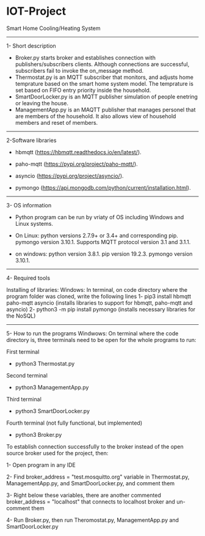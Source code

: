 # IOT-Project
Smart Home Cooling/Heating System

---------------------------------------------------------------------------------------------------------------------------------------
1- Short description
- Broker.py starts broker and establishes connection with publishers/subscribers clients. Although connections are successful, subscribers fail to invoke the on_message method.
- Thermostat.py is an MQTT subscriber that monitors, and adjusts home temprature based on the smart home system model. The temprature is set based on FIFO entry priority inside the household.
- SmartDoorLocker.py is an MQTT publisher simulation of people enetring or leaving the house.
- ManagementApp.py is an MAQTT publisher that manages personel that are members of the household. It also allows view of household members and reset of members.

---------------------------------------------------------------------------------------------------------------------------------------
2-Software libraries

-  hbmqtt (https://hbmqtt.readthedocs.io/en/latest/).

-  paho-mqtt (https://pypi.org/project/paho-mqtt/).

-  asyncio (https://pypi.org/project/asyncio/).

-  pymongo (https://api.mongodb.com/python/current/installation.html).

---------------------------------------------------------------------------------------------------------------------------------------
3- OS information

-  Python program can be run by vriaty of OS including Windows and Linux systems. 

-  On Linux:
python versions 2.7.9+ or 3.4+ and corresponding pip.
pymongo version 3.10.1.
Supports MQTT protocol version 3.1 and 3.1.1.

-  on windows:
python version 3.8.1.
pip version 19.2.3.
pymongo version 3.10.1.

---------------------------------------------------------------------------------------------------------------------------------------
4- Required tools

Installing of libraries:
Windows: In terminal, on code directory where the program folder was cloned, write the following lines
1- pip3 install hbmqtt paho-mqtt asyncio (installs libraries to support for hbmqtt, paho-mqtt and asyncio)
2- python3 -m pip install pymongo (installs necessary libraries for the NoSQL)

---------------------------------------------------------------------------------------------------------------------------------------
5- How to run the programs
Windwows:
On terminal where the code directory is, three terminals need to be open for the whole programs to run:

First terminal

- python3 Thermostat.py

Second terminal

- python3 ManagementApp.py

Third terminal

- python3 SmartDoorLocker.py

Fourth terminal (not fully functional, but implemented)

- python3 Broker.py

To establish connection successfully to the broker instead of the open source broker used for the project, then:

1- Open program in any IDE

2- Find broker_address = "test.mosquitto.org" variable in Thermostat.py, ManagementApp.py, and SmartDoorLocker.py, and comment them

3- Right below these variables, there are another commented broker_address = "localhost" that connects to localhost broker and un-comment them

4- Run Broker.py, then run Theromostat.py, ManagementApp.py and SmartDoorLocker.py
